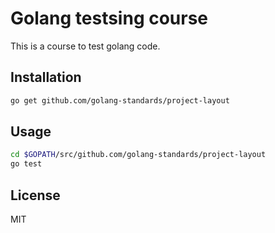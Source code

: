 Golang testsing course
====================

This is a course to test golang code.

## Installation

```bash
go get github.com/golang-standards/project-layout
```

## Usage

```bash
cd $GOPATH/src/github.com/golang-standards/project-layout
go test
```

## License

MIT